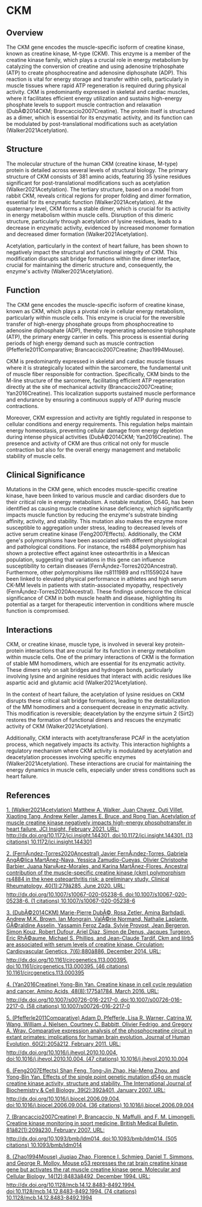 # CKM

## Overview
The CKM gene encodes the muscle-specific isoform of creatine kinase, known as creatine kinase, M-type (CKM). This enzyme is a member of the creatine kinase family, which plays a crucial role in energy metabolism by catalyzing the conversion of creatine and using adenosine triphosphate (ATP) to create phosphocreatine and adenosine diphosphate (ADP). This reaction is vital for energy storage and transfer within cells, particularly in muscle tissues where rapid ATP regeneration is required during physical activity. CKM is predominantly expressed in skeletal and cardiac muscles, where it facilitates efficient energy utilization and sustains high-energy phosphate levels to support muscle contraction and relaxation (DubÃ©2014CKM; Brancaccio2007Creatine). The protein itself is structured as a dimer, which is essential for its enzymatic activity, and its function can be modulated by post-translational modifications such as acetylation (Walker2021Acetylation).

## Structure
The molecular structure of the human CKM (creatine kinase, M-type) protein is detailed across several levels of structural biology. The primary structure of CKM consists of 381 amino acids, featuring 35 lysine residues significant for post-translational modifications such as acetylation (Walker2021Acetylation). The tertiary structure, based on a model from rabbit CKM, reveals critical regions for proper folding and dimer formation, essential for its enzymatic function (Walker2021Acetylation). At the quaternary level, CKM forms a stable dimer, which is crucial for its activity in energy metabolism within muscle cells. Disruption of this dimeric structure, particularly through acetylation of lysine residues, leads to a decrease in enzymatic activity, evidenced by increased monomer formation and decreased dimer formation (Walker2021Acetylation).

Acetylation, particularly in the context of heart failure, has been shown to negatively impact the structural and functional integrity of CKM. This modification disrupts salt bridge formations within the dimer interface, crucial for maintaining the dimeric structure and, consequently, the enzyme's activity (Walker2021Acetylation).

## Function
The CKM gene encodes the muscle-specific isoform of creatine kinase, known as CKM, which plays a pivotal role in cellular energy metabolism, particularly within muscle cells. This enzyme is crucial for the reversible transfer of high-energy phosphate groups from phosphocreatine to adenosine diphosphate (ADP), thereby regenerating adenosine triphosphate (ATP), the primary energy carrier in cells. This process is essential during periods of high energy demand such as muscle contraction (Pfefferle2011Comparative; Brancaccio2007Creatine; Zhao1994Mouse).

CKM is predominantly expressed in skeletal and cardiac muscle tissues where it is strategically located within the sarcomere, the fundamental unit of muscle fiber responsible for contraction. Specifically, CKM binds to the M-line structure of the sarcomere, facilitating efficient ATP regeneration directly at the site of mechanical activity (Brancaccio2007Creatine; Yan2016Creatine). This localization supports sustained muscle performance and endurance by ensuring a continuous supply of ATP during muscle contractions.

Moreover, CKM expression and activity are tightly regulated in response to cellular conditions and energy requirements. This regulation helps maintain energy homeostasis, preventing cellular damage from energy depletion during intense physical activities (DubÃ©2014CKM; Yan2016Creatine). The presence and activity of CKM are thus critical not only for muscle contraction but also for the overall energy management and metabolic stability of muscle cells.

## Clinical Significance
Mutations in the CKM gene, which encodes muscle-specific creatine kinase, have been linked to various muscle and cardiac disorders due to their critical role in energy metabolism. A notable mutation, D54G, has been identified as causing muscle creatine kinase deficiency, which significantly impacts muscle function by reducing the enzyme's substrate binding affinity, activity, and stability. This mutation also makes the enzyme more susceptible to aggregation under stress, leading to decreased levels of active serum creatine kinase (Feng2007Effects). Additionally, the CKM gene's polymorphisms have been associated with different physiological and pathological conditions. For instance, the rs4884 polymorphism has shown a protective effect against knee osteoarthritis in a Mexican population, suggesting that variations in this gene can influence susceptibility to certain diseases (FernÃ¡ndez-Torres2020Ancestral). Furthermore, other polymorphisms like rs8111989 and rs11559024 have been linked to elevated physical performance in athletes and high serum CK-MM levels in patients with statin-associated myopathy, respectively (FernÃ¡ndez-Torres2020Ancestral). These findings underscore the clinical significance of CKM in both muscle health and disease, highlighting its potential as a target for therapeutic intervention in conditions where muscle function is compromised.

## Interactions
CKM, or creatine kinase, muscle type, is involved in several key protein-protein interactions that are crucial for its function in energy metabolism within muscle cells. One of the primary interactions of CKM is the formation of stable MM homodimers, which are essential for its enzymatic activity. These dimers rely on salt bridges and hydrogen bonds, particularly involving lysine and arginine residues that interact with acidic residues like aspartic acid and glutamic acid (Walker2021Acetylation). 

In the context of heart failure, the acetylation of lysine residues on CKM disrupts these critical salt bridge formations, leading to the destabilization of the MM homodimers and a consequent decrease in enzymatic activity. This modification is reversible; deacetylation by the enzyme sirtuin 2 (Sirt2) restores the formation of functional dimers and rescues the enzymatic activity of CKM (Walker2021Acetylation).

Additionally, CKM interacts with acetyltransferase PCAF in the acetylation process, which negatively impacts its activity. This interaction highlights a regulatory mechanism where CKM activity is modulated by acetylation and deacetylation processes involving specific enzymes (Walker2021Acetylation). These interactions are crucial for maintaining the energy dynamics in muscle cells, especially under stress conditions such as heart failure.


## References


[1. (Walker2021Acetylation) Matthew A. Walker, Juan Chavez, Outi Villet, Xiaoting Tang, Andrew Keller, James E. Bruce, and Rong Tian. Acetylation of muscle creatine kinase negatively impacts high-energy phosphotransfer in heart failure. JCI Insight, February 2021. URL: http://dx.doi.org/10.1172/jci.insight.144301, doi:10.1172/jci.insight.144301. (13 citations) 10.1172/jci.insight.144301](https://doi.org/10.1172/jci.insight.144301)

[2. (FernÃ¡ndez-Torres2020Ancestral) Javier FernÃ¡ndez-Torres, Gabriela AngÃ©lica MartÃ­nez-Nava, Yessica Zamudio-Cuevas, Olivier Christophe Barbier, Juana NarvÃ¡ez-Morales, and Karina MartÃ­nez-Flores. Ancestral contribution of the muscle-specific creatine kinase (ckm) polymorphism rs4884 in the knee osteoarthritis risk: a preliminary study. Clinical Rheumatology, 40(1):279â285, June 2020. URL: http://dx.doi.org/10.1007/s10067-020-05238-6, doi:10.1007/s10067-020-05238-6. (1 citations) 10.1007/s10067-020-05238-6](https://doi.org/10.1007/s10067-020-05238-6)

[3. (DubÃ©2014CKM) Marie-Pierre DubÃ©, Rosa Zetler, Amina Barhdadi, Andrew M.K. Brown, Ian Mongrain, ValÃ©rie Normand, Nathalie Laplante, GÃ©raldine Asselin, Yassamin Feroz Zada, Sylvie Provost, Jean Bergeron, Simon Kouz, Robert Dufour, Ariel Diaz, Simon de Denus, Jacques Turgeon, Eric RhÃ©aume, Michael S. Phillips, and Jean-Claude Tardif. Ckm and lilrb5 are associated with serum levels of creatine kinase. Circulation: Cardiovascular Genetics, 7(6):880â886, December 2014. URL: http://dx.doi.org/10.1161/circgenetics.113.000395, doi:10.1161/circgenetics.113.000395. (46 citations) 10.1161/circgenetics.113.000395](https://doi.org/10.1161/circgenetics.113.000395)

[4. (Yan2016Creatine) Yong-Bin Yan. Creatine kinase in cell cycle regulation and cancer. Amino Acids, 48(8):1775â1784, March 2016. URL: http://dx.doi.org/10.1007/s00726-016-2217-0, doi:10.1007/s00726-016-2217-0. (58 citations) 10.1007/s00726-016-2217-0](https://doi.org/10.1007/s00726-016-2217-0)

[5. (Pfefferle2011Comparative) Adam D. Pfefferle, Lisa R. Warner, Catrina W. Wang, William J. Nielsen, Courtney C. Babbitt, Olivier Fedrigo, and Gregory A. Wray. Comparative expression analysis of the phosphocreatine circuit in extant primates: implications for human brain evolution. Journal of Human Evolution, 60(2):205â212, February 2011. URL: http://dx.doi.org/10.1016/j.jhevol.2010.10.004, doi:10.1016/j.jhevol.2010.10.004. (47 citations) 10.1016/j.jhevol.2010.10.004](https://doi.org/10.1016/j.jhevol.2010.10.004)

[6. (Feng2007Effects) Shan Feng, Tong-Jin Zhao, Hai-Meng Zhou, and Yong-Bin Yan. Effects of the single point genetic mutation d54g on muscle creatine kinase activity, structure and stability. The International Journal of Biochemistry &amp; Cell Biology, 39(2):392â401, January 2007. URL: http://dx.doi.org/10.1016/j.biocel.2006.09.004, doi:10.1016/j.biocel.2006.09.004. (36 citations) 10.1016/j.biocel.2006.09.004](https://doi.org/10.1016/j.biocel.2006.09.004)

[7. (Brancaccio2007Creatine) P. Brancaccio, N. Maffulli, and F. M. Limongelli. Creatine kinase monitoring in sport medicine. British Medical Bulletin, 81â82(1):209â230, February 2007. URL: http://dx.doi.org/10.1093/bmb/ldm014, doi:10.1093/bmb/ldm014. (505 citations) 10.1093/bmb/ldm014](https://doi.org/10.1093/bmb/ldm014)

[8. (Zhao1994Mouse) Jiuqiao Zhao, Florence I. Schmieg, Daniel T. Simmons, and George R. Molloy. Mouse p53 represses the rat brain creatine kinase gene but activates the rat muscle creatine kinase gene. Molecular and Cellular Biology, 14(12):8483â8492, December 1994. URL: http://dx.doi.org/10.1128/mcb.14.12.8483-8492.1994, doi:10.1128/mcb.14.12.8483-8492.1994. (74 citations) 10.1128/mcb.14.12.8483-8492.1994](https://doi.org/10.1128/mcb.14.12.8483-8492.1994)